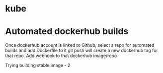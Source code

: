 # kube

# Automated dockerhub builds
Once dockerhub account is linked to Github, select a repo for automated builds and add Dockerfile to it
git push will create a new dockerhub tag for that repo.
Add webhook to that dockerhub image/repo

Trying building stable image - 2